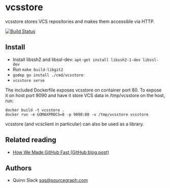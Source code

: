 # vcsstore

vcsstore stores VCS repositories and makes them accessible via HTTP.

[![Build Status](https://travis-ci.org/sourcegraph/vcsstore.png?branch=master)](https://travis-ci.org/sourcegraph/vcsstore)

## Install

* Install libssh2 and libssl-dev: `apt-get install libssh2-1-dev libssl-dev`
* Run `make build-libgit2`
* `godep go install ./cmd/vcsstore`
* `vcsstore serve`

The included Dockerfile exposes vcsstore on container port 80. To
expose it on host port 9090 and have it store VCS data in
/tmp/vcsstore on the host, run:

```
docker build -t vcsstore .
docker run -e GOMAXPROCS=8 -p 9090:80 -v /tmp/vcsstore vcsstore
```

vcsstore (and vcsclient in particular) can also be used as a library.

## Related reading

* [How We Made GitHub Fast (GitHub blog post)](https://github.com/blog/530-how-we-made-github-fast)

## Authors

* Quinn Slack <sqs@sourcegraph.com>
